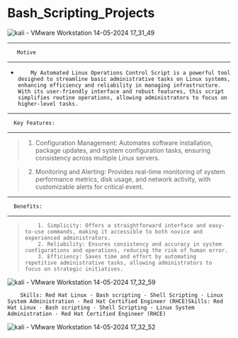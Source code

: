 # Bash_Scripting_Projects

![kali - VMware Workstation 14-05-2024 17_31_49](https://github.com/AuditorDevansh/Bash_Scripting_Projects/assets/166271475/5ab0b1e4-37bb-4ca0-a1d3-1600004bfd8d)


--------------------------------------------------------------------------------------------------------------------------------------------------------------------------------------------------------------------------------
       Motive

-------------------------------------------------------------------------------------------------------------------------------------------------------------------------------------------------------------------------------
-         My Automated Linux Operations Control Script is a powerful tool designed to streamline basic administrative tasks on Linux systems, enhancing efficiency and reliability in managing infrastructure. With its user-friendly interface and robust features, this script simplifies routine operations, allowing administrators to focus on higher-level tasks.

-------------------------------------------------------------------------------------------------------------------------------------------------------------------------------------------------------------------------------
      Key Features:

-------------------------------------------------------------------------------------------------------------------------------------------------------------------------------------------------------------------------------

>  1. Configuration Management: Automates software installation, package updates, and system configuration tasks, ensuring consistency across multiple Linux servers.

>  2. Monitoring and Alerting: Provides real-time monitoring of system performance metrics, disk usage, and network activity, with customizable alerts for critical event.

-------------------------------------------------------------------------------------------------------------------------------------------------------------------------------------------------------------------------------
      Benefits:

-------------------------------------------------------------------------------------------------------------------------------------------------------------------------------------------------------------------------------

>         1. Simplicity: Offers a straightforward interface and easy-to-use commands, making it accessible to both novice and experienced administrators.
>         2. Reliability: Ensures consistency and accuracy in system configurations and operations, reducing the risk of human error.
>         3. Efficiency: Saves time and effort by automating repetitive administrative tasks, allowing administrators to focus on strategic initiatives.
![kali - VMware Workstation 14-05-2024 17_32_59](https://github.com/AuditorDevansh/Bash_Scripting_Projects/assets/166271475/1fe76407-a3f4-424d-bbeb-17e2dddb0443)



        Skills: Red Hat Linux · Bash scripting · Shell Scripting · Linux System Administration · Red Hat Certified Engineer (RHCE)Skills: Red Hat Linux · Bash scripting · Shell Scripting · Linux System Administration · Red Hat Certified Engineer (RHCE)

![kali - VMware Workstation 14-05-2024 17_32_52](https://github.com/AuditorDevansh/Bash_Scripting_Projects/assets/166271475/125ee3ba-b8bc-4e23-a09c-8b45e876e99e)
